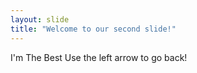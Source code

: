 ```yaml
---
layout: slide
title: "Welcome to our second slide!"
---
```

I'm The Best
Use the left arrow to go back!
